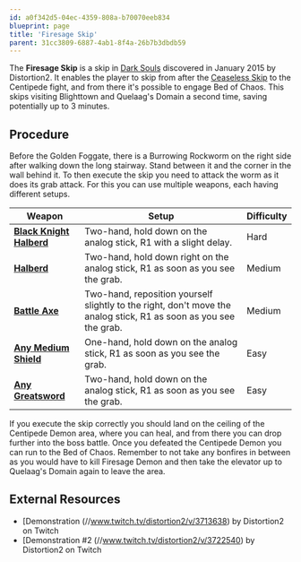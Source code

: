 ```yaml
---
id: a0f342d5-04ec-4359-808a-b70070eeb834
blueprint: page
title: 'Firesage Skip'
parent: 31cc3809-6887-4ab1-8f4a-26b7b3dbdb59
---
```

The **Firesage Skip** is a skip in [Dark Souls](/darksouls) discovered in January 2015 by Distortion2. It enables the player to skip from after the [Ceaseless Skip](/darksouls/ceaseless-skip) to the Centipede fight, and from there it's possible to engage Bed of Chaos. This skips visiting Blighttown and Quelaag's Domain a second time, saving potentially up to 3 minutes.

## Procedure

Before the Golden Foggate, there is a Burrowing Rockworm on the right side after walking down the long stairway. Stand between it and the corner in the wall behind it. To then execute the skip you need to attack the worm as it does its grab attack. For this you can use multiple weapons, each having different setups.

| Weapon                                                                   | Setup                                                                                                             | Difficulty |
| ------------------------------------------------------------------------ | ----------------------------------------------------------------------------------------------------------------- | ---------- |
| **[Black Knight Halberd](//darksouls.wikidot.com/black-knight-halberd)** | Two-hand, hold down on the analog stick, R1 with a slight delay.                                                  | Hard       |
| **[Halberd](//darksouls.wikidot.com/halberd)**                           | Two-hand, hold down right on the analog stick, R1 as soon as you see the grab.                                    | Medium     |
| **[Battle Axe](//darksouls.wikidot.com/battle-axe)**                     | Two-hand, reposition yourself slightly to the right, don't move the analog stick, R1 as soon as you see the grab. | Medium     |
| **[Any Medium Shield](//darksouls.wikidot.com/shields)**                 | One-hand, hold down on the analog stick, R1 as soon as you see the grab.                                          | Easy       |
| **[Any Greatsword](//darksouls.wikidot.com/greatswords)**                | Two-hand, hold down on the analog stick, R1 as soon as you see the grab.                                          | Easy       |

If you execute the skip correctly you should land on the ceiling of the Centipede Demon area, where you can heal, and from there you can drop further into the boss battle. Once you defeated the Centipede Demon you can run to the Bed of Chaos. Remember to not take any bonfires in between as you would have to kill Firesage Demon and then take the elevator up to Quelaag's Domain again to leave the area.

## External Resources

- [Demonstration (//www.twitch.tv/distortion2/v/3713638) by Distortion2 on Twitch
- [Demonstration #2 (//www.twitch.tv/distortion2/v/3722540) by Distortion2 on Twitch
